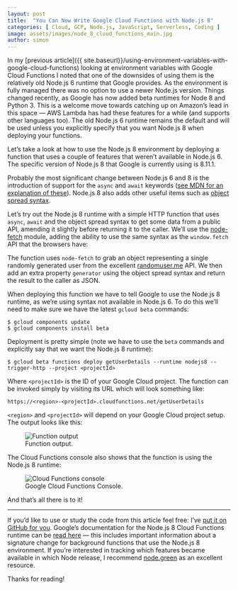 ```yaml
---
layout: post
title:  "You Can Now Write Google Cloud Functions with Node.js 8"
categories: [ Cloud, GCP, Node.js, JavaScript, Serverless, Coding ]
image: assets/images/node_8_cloud_functions_main.jpg
author: simon
---
```

In my [previous article]({{ site.baseurl}}/using-environment-variables-with-google-cloud-functions) looking at environment variables with Google Cloud Functions I noted that one of the downsides of using them is the relatively old Node.js 6 runtime that Google provides. As the environment is fully managed there was no option to use a newer Node.js version. Things changed recently, as Google has now added beta runtimes for Node 8 and Python 3. This is a welcome move towards catching up on Amazon’s lead in this space — AWS Lambda has had these features for a while (and supports other languages too). The old Node.js 6 runtime remains the default and will be used unless you explicitly specify that you want Node.js 8 when deploying your functions.

Let’s take a look at how to use the Node.js 8 environment by deploying a function that uses a couple of features that weren’t available in Node.js 6. The specific version of Node.js 8 that Google is currently using is 8.11.1.

Probably the most significant change between Node.js 6 and 8 is the introduction of support for the `async` and `await` keywords ([see MDN for an explanation of these](https://developer.mozilla.org/en-US/docs/Web/JavaScript/Reference/Statements/async_function)). Node.js 8 also adds other useful items such as [object spread syntax](https://developer.mozilla.org/en-US/docs/Web/JavaScript/Reference/Operators/Spread_syntax).

Let’s try out the Node.js 8 runtime with a simple HTTP function that uses `async`, `await` and the object spread syntax to get some data from a public API, amending it slightly before returning it to the caller. We’ll use the [node-fetch](https://www.npmjs.com/package/node-fetch) module, adding the ability to use the same syntax as the `window.fetch` API that the browsers have:

<script src="https://gist.github.com/simonprickett/9f0beb1cde30753b35fa3237b82831d5.js"></script>

The function uses `node-fetch` to grab an object representing a single randomly generated user from the excellent [randomuser.me](https://randomuser.me/) API. We then add an extra property `generator` using the object spread syntax and return the result to the caller as JSON.

When deploying this function we have to tell Google to use the Node.js 8 runtime, as we’re using syntax not available in Node.js 6. To do this we’ll need to make sure we have the latest `gcloud beta` commands:

```
$ gcloud components update
$ gcloud components install beta
```

Deployment is pretty simple (note we have to use the `beta` commands and explicitly say that we want the Node.js 8 runtime):

```
$ gcloud beta functions deploy getUserDetails --runtime nodejs8 --trigger-http --project <projectId>
```

Where `<projectId>` is the ID of your Google Cloud project. The function can be invoked simply by visiting its URL which will look something like:

```
https://<region>-<projectId>.cloudfunctions.net/getUserDetails
```

`<region>` and `<projectId>` will depend on your Google Cloud project setup. The output looks like this:

<figure class="figure">
  <img src="{{ site.baseurl }}/assets/images/node_8_cloud_functions_output.png" class="figure-img img-fluid" alt="Function output">
  <figcaption class="figure-caption text-center">Function output.</figcaption>
</figure>

The Cloud Functions console also shows that the function is using the Node.js 8 runtime:

<figure class="figure">
  <img src="{{ site.baseurl }}/assets/images/node_8_cloud_functions_console.png" class="figure-img img-fluid" alt="Cloud Functions console">
  <figcaption class="figure-caption text-center">Google Cloud Functions Console.</figcaption>
</figure>

And that’s all there is to it!

---

If you’d like to use or study the code from this article feel free: I’ve [put it on GitHub for you](https://github.com/simonprickett/google-cloud-functions-node-8). Google’s documentation for the Node.js 8 Cloud Functions runtime can be [read here](https://cloud.google.com/functions/docs/concepts/nodejs-8-runtime) — this includes important information about a signature change for background functions that use the Node.js 8 environment. If you’re interested in tracking which features became available in which Node release, I recommend [node.green](https://node.green/) as an excellent resource.

Thanks for reading!
